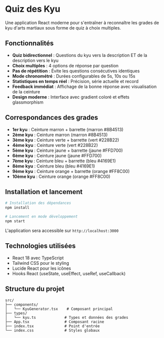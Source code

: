 # Quiz des Kyu

Une application React moderne pour s'entraîner à reconnaître les grades de kyu d'arts martiaux sous forme de quiz à choix multiples.

## Fonctionnalités

- **Quiz bidirectionnel** : Questions du kyu vers la description ET de la description vers le kyu
- **Choix multiples** : 4 options de réponse par question
- **Pas de répétition** : Évite les questions consécutives identiques
- **Mode chronométré** : Durées configurables de 5s, 10s ou 15s
- **Statistiques en temps réel** : Précision, série actuelle et record
- **Feedback immédiat** : Affichage de la bonne réponse avec visualisation de la ceinture
- **Design moderne** : Interface avec gradient coloré et effets glassmorphism

## Correspondances des grades

- **1er kyu** : Ceinture marron + barrette (marron #8B4513)
- **2ème kyu** : Ceinture marron (marron #8B4513)
- **3ème kyu** : Ceinture verte + barrette (vert #228B22)
- **4ème kyu** : Ceinture verte (vert #228B22)
- **5ème kyu** : Ceinture jaune + barrette (jaune #FFD700)
- **6ème kyu** : Ceinture jaune (jaune #FFD700)
- **7ème kyu** : Ceinture bleu + barrette (bleu #4169E1)
- **8ème kyu** : Ceinture bleu (bleu #4169E1)
- **9ème kyu** : Ceinture orange + barrette (orange #FF8C00)
- **10ème kyu** : Ceinture orange (orange #FF8C00)

## Installation et lancement

```bash
# Installation des dépendances
npm install

# Lancement en mode développement
npm start
```

L'application sera accessible sur `http://localhost:3000`

## Technologies utilisées

- React 18 avec TypeScript
- Tailwind CSS pour le styling
- Lucide React pour les icônes
- Hooks React (useState, useEffect, useRef, useCallback)

## Structure du projet

```
src/
├── components/
│   └── KyuGenerator.tsx    # Composant principal
├── types/
│   └── kyu.ts             # Types et données des grades
├── App.tsx                # Composant racine
├── index.tsx              # Point d'entrée
└── index.css              # Styles globaux
```
